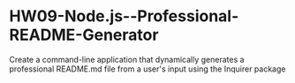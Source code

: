 # HW09-Node.js--Professional-README-Generator
Create a command-line application that dynamically generates a professional README.md file from a user's input using the Inquirer package
